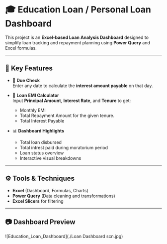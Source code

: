 # 🎓 Education Loan / Personal Loan Dashboard

This project is an **Excel-based Loan Analysis Dashboard** designed to simplify loan tracking and repayment planning using **Power Query** and Excel formulas.  

---

## 🔑 Key Features

- 📅 **Due Check**  
  Enter any date to calculate the **interest amount payable** on that day.

- 🧮 **Loan EMI Calculator**  
  Input **Principal Amount**, **Interest Rate**, and **Tenure** to get:  
  - Monthly EMI  
  - Total Repayment Amount for the given tenure.  
  - Total Interest Payable  

- 📊 **Dashboard Highlights**
  - Total loan disbursed  
  - Total intrest paid during moratorium period
  - Loan status overview   
  - Interactive visual breakdowns  

---

## ⚙️ Tools & Techniques
- **Excel** (Dashboard, Formulas, Charts)  
- **Power Query** (Data cleaning and transformations)  
- **Excel Slicers** for filtering  

---

## 📷 Dashboard Preview

![Education_Loan_Dashboard](./Loan Dashboard scn.jpg)

